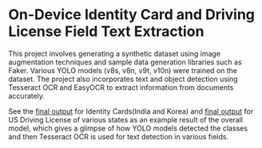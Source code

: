 # On-Device Identity Card and Driving License Field Text Extraction

This project involves generating a synthetic dataset using image augmentation techniques and sample data generation libraries such as Faker. Various YOLO models (v8s, v8n, v9t, v10n) were trained on the dataset. The project also incorporates text and object detection using Tesseract OCR and EasyOCR to extract information from documents accurately.


See the [final output](bounding_boxes&text_detection/bounding_boxes_using_prediction.ipynb) for Identity Cards(India and Korea) and [final output](bounding_boxes&text_detection/bounding_boxes_using_prediction_v9t_US.ipynb) for US Driving License of various states as an example result of the overall model, which gives a glimpse of how YOLO models detected the classes and then Tesseract OCR is used for text detection in various fields.
